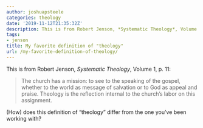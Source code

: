 ```yaml
---
author: joshuapsteele
categories: theology
date: '2019-11-12T21:35:32Z'
description: This is from Robert Jenson, *Systematic Theology*, Volume 1, p.
tags:
- jenson
title: My favorite definition of "theology"
url: /my-favorite-definition-of-theology/
---
```


This is from Robert Jenson, *Systematic Theology*, Volume 1, p. 11:

> The church has a mission: to see to the speaking of the gospel, whether to the world as message of salvation or to God as appeal and praise. Theology is the reflection internal to the church’s labor on this assignment.

(How) does this definition of “theology” differ from the one you’ve been working with?